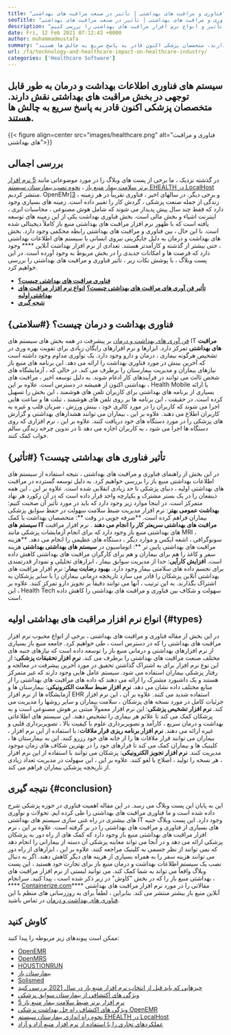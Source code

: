```yaml
---
title: "فناوری و مراقبت های بهداشتی | تأثیر در صنعت مراقبت های بهداشتی" 
seoTitle: "فناوری و مراقبت های بهداشتی | تأثیر در صنعت مراقبت های بهداشتی" 
description: "ترکیبی از فناوری و مراقبت های بهداشتی در بخش پزشکی متحول شده است. بیایید تأثیر و انواع نرم افزار مراقبت های بهداشتی را بررسی کنیم." 
date: Fri, 12 Feb 2021 07:12:43 +0000
author: muhammadmustafa
summary: "سیستم های فناوری اطلاعات بهداشت و درمان به طور قابل توجهی در بخش مراقبت های بهداشتی نقش دارند. متخصصان پزشکی اکنون قادر به پاسخ سریع به چالش ها هستند." 
url: /fa/technology-and-healthcare-impact-on-healthcare-industry/
categories: ['Healthcare Software']
---
```


## سیستم های فناوری اطلاعات بهداشت و درمان به طور قابل توجهی در بخش مراقبت های بهداشتی نقش دارند. متخصصان پزشکی اکنون قادر به پاسخ سریع به چالش ها هستند.

{{< figure align=center src="images/healthcare.png" alt="فناوری و مراقبت های بهداشتی">}}


## بررسی اجمالی
در گذشته نزدیک ، ما برخی از پست های وبلاگ را در مورد موضوعاتی مانند [5 نرم افزار برتر سلامت بیمار منبع باز][1] ، [نحوه نصب بیمارستان سیستم EHEALTH در LocalHost][2] منتشر کردیم. OpenEMr][3] ، و برخی دیگر. در سالهای اخیر ، فناوری تقریباً در هر زمینه زندگی از جمله صنعت پزشکی ، گردش کار را تغییر داده است. زمینه های بسیاری وجود دارد که فقط چند سال پیش پدیدار می شوند که شامل هوش مصنوعی ، محاسبات ابری ، اینترنت اشیاء و بخش مالی است. بخش فناوری بهداشت یکی از این زمینه های توسعه یافته است که با ظهور نرم افزار مراقبت های بهداشتی منبع باز کاملاً دیجیتالی شده است. با این حال ، بین فناوری و مراقبت های بهداشتی رابطه محکمی وجود دارد.
بخش های بهداشت و درمان به دلیل جایگزینی نیروی انسانی با سیستم های اطلاعات بهداشتی ، حتی بیشتر از گذشته و کارآمدتر هستند. تعدادی از نرم افزار بهداشت آنلاین **** وجود دارد که فرصت ها و امکانات جدیدی را در بخش مربوط به وجود آورده است. در این پست وبلاگ ، با پوشش نکات زیر ، تأثیر فناوری و مراقبت های بهداشتی را بررسی خواهیم کرد.
  * **[فناوری مراقبت های بهداشتی چیست؟][4]**
  * **[تأثیر فن آوری های مراقبت های بهداشتی چیست؟][5]**
   **[انواع نرم افزار مراقبت های بهداشتی اولیه][6]** 
  * **[نتیجه گیری][7]**

## فناوری بهداشت و درمان چیست؟   {#سلامتی}
[فن آوری های بهداشت و درمان][8] بر پیشرفت در همه بخش های سیستم های IT  **مراقبت های بهداشتی**  تمرکز دارد. ابزارها و نرم افزارهای رایگان زیادی برای تقویت بهره وری در تشخیص هرگونه بیماری ، درمان و دارو وجود دارد. یک نوآوری مداوم وجود داشته است که آخرین بینش در مورد فناوری بهداشت را ارائه می دهد. این برنامه های منبع باز نیازهای بیماران و مدیریت بیمارستان را برطرف می کند. در حالی که ، آزمایشگاه های شخص ثالث می توانند در فرآیندهای کار ادغام شوند. به دلیل توسعه اخیر ، مراقبت های بهداشتی اکنون از همیشه در دسترس است. علاوه بر این ، Health Mobile با ارائه بسیاری از برنامه های بهداشتی برای کاربران تلفن های هوشمند ، این بخش را تسهیل کرده است. در حقیقت ، این برنامه ها بر روی تلفن های هوشمند ، تبلت ها و ساعت هایی اجرا می شوند که کاربران را در مورد کالری خود ، بینش ورزش ، ضربان قلب و غیره به کاربران اطلاع می دهند. علاوه بر این ، بیماران می توانند هشدارهای بهداشتی و گزارش های پزشکی را در مورد دستگاه های خود دریافت کنند. علاوه بر این ، نرم افزاری که روی دستگاه ها اجرا می شود ، به کاربران اجازه می دهد تا در تدوین چرخه زندگی سالم خواب کمک کنند.

## تأثیر فناوری های بهداشتی چیست؟   {#تأثیر}
در این بخش از راهنمای فناوری و مراقبت های بهداشتی ، نتیجه استفاده از سیستم های اطلاعات بهداشتی منبع باز را بررسی خواهیم کرد. به دلیل توسعه گسترده در مراقبت های بهداشتی اولیه ، دنیای پزشکی تا حد زیادی انقلابی شده است. علاوه بر این ، این همه ذینفعان را در یک بستر مشترک و یکپارچه واحد قرار داده است که در آن رکورد هر نهاد متمرکز است. در اینجا موارد زیر وجود دارد که باید در مورد تأثیر آن صحبت کنیم:
**بهداشت عمومی بهتر**: نرم افزار مدیریت ضبط سلامت سهولت در حفظ سوابق پزشکی بیماران فراهم کرده است.
**صرفه جویی در وقت **: متخصصان بهداشت با کمک  **سیستم های IT مراقبت های بهداشتی سریعتر کار را انجام می دهند** . نرم افزار مراقبت های بهداشتی منبع باز وجود دارد که برای انجام آزمایشات پزشکی مانند MRI ، سونوگرافی ، اشعه ایکس و موارد دیگر ، دستگاه های عظیمی را انجام می دهد.
**هزینه مراقبت های بهداشتی پایین تر **: اتوماسیون در  **سیستم های بهداشتی بهداشتی**  هزینه سفر و کاغذ را هم برای بیماران و هم برای کارگران مراقبت های بهداشتی کاهش داده است.
**افزایش کارآیی**: جدا از مدیریت سوابق بیمار ، ابزارهای تحلیلی و نمودار قدرتمندی برای تجسم داده های سلامتی بیمار وجود دارد.
**بهبود رضایت بیمار**: نرم افزار مراقبت های بهداشتی آنلاین پزشکان را قادر می سازد تاریخچه درمانی بیماران را با سایر پزشکان به اشتراک بگذارند. به این ترتیب ، آنها می توانند دقیقاً بر تجویز دارو تمرکز کنند. علاوه بر این ، Health Tech سهولت و شکاف بین فناوری و مراقبت های بهداشتی را کاهش داده است.

## انواع نرم افزار مراقبت های بهداشتی اولیه   {#types}
در این بخش از مقاله فناوری و مراقبت های بهداشتی ، برخی از انواع محبوب نرم افزار مراقبت های بهداشتی را که در دسترس است ، طی خواهیم کرد. جامعه منبع باز بسیاری از نرم افزارهای بهداشتی و درمانی منبع باز را توسعه داده است که نیازهای جنبه های مختلف صنعت مراقبت های بهداشتی را برطرف می کند.
**نرم افزار تحقیقات پزشکی:** از این نوع نرم افزار برای به اشتراک گذاشتن تحقیق در مورد آخرین پیشرفت در معالجه و رفتار پزشکی بیماران استفاده می شود. سیستم عامل هایی وجود دارند که غیر متمرکز هستند و یک داشبورد مشترک را ارائه می دهند که داده های مراقبت های بهداشتی را از منابع مختلف داده نشان می دهد.
**نرم افزار ضبط سلامت الکترونیکی**: بیمارستان ها و آزمایشگاه ها از نرم افزار EHR استفاده شدید می کنند. علاوه بر آن ، این نرم افزار جزئیات کامل در مورد نسخه های پزشکان ، سلامت بیماران و سایر روشها را مدیریت می کند.
**نرم افزار تشخیص پزشکی**: این نرم افزار معمولاً مبتنی بر هوش مصنوعی است و به پزشکان کمک می کند تا علائم هر بیماری را تشخیص دهند. این سیستم های اطلاعاتی بهداشت و درمان سریع ، کارآمد و تصویربرداری علوم با کیفیت بالا ، تصویربرداری قلبی و غیره ارائه می دهند.
**نرم افزار برنامه ریزی قرار ملاقات**: با استفاده از این نرم افزار ، بیماران می توانند قرار ملاقات ها را از خانه های خود رزرو کنند. این به بیمارستان ها ، کلینیک ها و بیماران کمک می کند تا قرارهای خود را در بهترین شکاف های زمان موجود مدیریت کنند.
**نرم افزار تجویز الکترونیکی**: پزشکان می توانند با استفاده از این نرم افزار ، هر نسخه را تولید ، اصلاح یا لغو کنند. علاوه بر این ، این سهولت در مدیریت تعداد زیادی از تاریخچه پزشکی بیماران فراهم می کند.

## نتیجه گیری   {#conclusion}
این به پایان این پست وبلاگ می رسد. در این مقاله اهمیت فناوری در حوزه پزشکی شرح داده شده است و ما فناوری مراقبت های بهداشتی را طی کرده ایم. تحولات و نوآوری های بیشتری در راه غنی سازی سیستم های بهداشتی IT وجود دارد. این پست وبلاگ جنبه های بسیاری از فناوری و مراقبت های بهداشتی را در بر گرفته است. علاوه بر این ، نرم افزار مراقبت های بهداشتی منبع باز وجود دارد که کمک های از راه دور به پزشکان پزشکی ارائه می دهد و در آنجا می تواند معاینه پزشکی آن دسته از بیمارانی را انجام دهد که نمی توانند از نظر جسمی به کلینیک مراجعه کنند. علاوه بر این ، ابزارهای از راه دور می توانند هزینه سفر را به همراه بسیاری از هزینه های دیگر کاهش دهند. اگر به دنبال نصب یک سیستم اطلاعات بهداشت و درمان منبع باز برای تجارت خود هستید ، این پست وبلاگ واقعاً می تواند به شما کمک کند. می توانید لیستی از نرم افزار مراقبت های بهداشتی منبع باز را که در بخش "کاوش" در زیر ذکر شده است ، پیدا کنید.
سرانجام ،  **** [Containerize.com][9]**** مقالاتی را در مورد نرم افزار مراقبت های بهداشتی آنلاین منبع باز بیشتر منتشر می کند. بنابراین ، لطفاً برای به روزرسانی های منظم با این [فناوری های بهداشت و درمان][8] در تماس باشید.

## کاوش کنید
ممکن است پیوندهای زیر مربوطه را پیدا کنید:
  * [OpenEMR][10]
  * [OpenMRS][11]
  * [HOUSTIONRUN][12]
  * [بیمارستان باز][13]
  * [Solismed][14]
  * [چیزهایی که باید قبل از انتخاب نرم افزار منبع باز در سال 2021 بررسی کنید][15]
  * [ویژگی های اکتشافی از بیمارستان سوابق پزشکی][16]
  * [5 نرم افزار برتر ضبط سلامت بیمار منبع باز][1]
  * [ویژگی های اکتشاف راه حل بهداشت پزشکی OpenEMR][3]
  * [نحوه راه اندازی بیمارستان سیستم EHEALTH در LocalHost][17]
  * [عملکردهای تجاری را با استفاده از نرم افزار منبع آزاد و آزاد][18]

  
[1]: https://blog.containerize.com/2021/03/05/top-5-open-source-patient-record-management-software/
[2]: https://blog.containerize.com/healthcare-software/how-to-install-hospitalrun-hospital-management-system/
[3]: https://blog.containerize.com/healthcare-software/open-source-medical-software-openemr-features/
[4]: #health
[5]: #impact
[6]: #types
[7]: #Conclusion
[8]: https://products.containerize.com/health-care-technologies
[9]: https://www.containerize.com/
[10]: https://products.containerize.com/health-care-technologies/openemr
[11]: https://products.containerize.com/health-care-technologies/openmrs
[12]: https://products.containerize.com/healthcare-technologies/hospitalrun
[13]: https://products.containerize.com/healthcare-technologies/open-hospital
[14]: https://products.containerize.com/healthcare-technologies/solismed
[15]: https://blog.containerize.com/cmdb-software/things-to-review-before-opting-open-source-software-in-2021/
[16]: https://blog.containerize.com/healthcare-software/features-exploration-of-medical-record-manager-hospitalrun/
[17]: https://blog.containerize.com/healthcare-software/how-to-install-hospitalrun-hospital-management-system/
[18]: https://blog.containerize.com/blogging/automate-business-operations-using-open-source-software/
